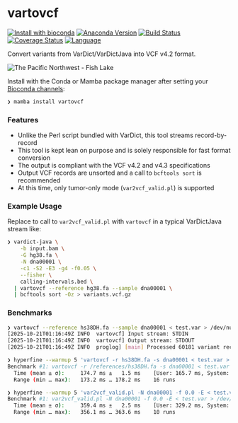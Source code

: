 # vartovcf

[![Install with bioconda](https://img.shields.io/badge/Install%20with-bioconda-brightgreen.svg)](http://bioconda.github.io/recipes/vartovcf/README.html)
[![Anaconda Version](https://anaconda.org/bioconda/vartovcf/badges/version.svg)](http://bioconda.github.io/recipes/vartovcf/README.html)
[![Build Status](https://github.com/clintval/vartovcf/actions/workflows/rust.yml/badge.svg?branch=main)](https://github.com/clintval/vartovcf/actions/workflows/rust.yml)
[![Coverage Status](https://coveralls.io/repos/github/clintval/vartovcf/badge.svg?branch=main)](https://coveralls.io/github/clintval/vartovcf?branch=main)
[![Language](https://img.shields.io/badge/language-rust-a72144.svg)](https://www.rust-lang.org/)

Convert variants from VarDict/VarDictJava into VCF v4.2 format.

![The Pacific Northwest - Fish Lake](.github/img/cover.jpg)

Install with the Conda or Mamba package manager after setting your [Bioconda channels](https://bioconda.github.io/#usage):

```bash
❯ mamba install vartovcf
```

### Features

- Unlike the Perl script bundled with VarDict, this tool streams record-by-record
- This tool is kept lean on purpose and is solely responsible for fast format conversion 
- The output is compliant with the VCF v4.2 and v4.3 specifications
- Output VCF records are unsorted and a call to `bcftools sort` is recommended
- At this time, only tumor-only mode (`var2vcf_valid.pl`) is supported

### Example Usage

Replace to call to `var2vcf_valid.pl` with `vartovcf` in a typical VarDictJava stream like:

```bash
❯ vardict-java \
    -b input.bam \
    -G hg38.fa \
    -N dna00001 \
    -c1 -S2 -E3 -g4 -f0.05 \
    --fisher \
    calling-intervals.bed \
  | vartovcf --reference hg38.fa --sample dna00001 \
  | bcftools sort -Oz > variants.vcf.gz
```

### Benchmarks

```bash
❯ vartovcf --reference hs38DH.fa --sample dna00001 < test.var > /dev/null
[2025-10-21T01:16:49Z INFO  vartovcf] Input stream: STDIN
[2025-10-21T01:16:49Z INFO  vartovcf] Output stream: STDOUT
[2025-10-21T01:16:49Z INFO  proglog] [main] Processed 60181 variant records

❯ hyperfine --warmup 5 'vartovcf -r hs38DH.fa -s dna00001 < test.var > /dev/null'
Benchmark #1: vartovcf -r /references/hs38DH.fa -s dna00001 < test.var > /dev/null
  Time (mean ± σ):     174.7 ms ±   1.5 ms    [User: 165.7 ms, System: 8.0 ms]
  Range (min … max):   173.2 ms … 178.2 ms    16 runs

❯ hyperfine --warmup 5 'var2vcf_valid.pl -N dna00001 -f 0.0 -E < test.var > /dev/null'
Benchmark #1: var2vcf_valid.pl -N dna00001 -f 0.0 -E < test.var > /dev/null
  Time (mean ± σ):     359.4 ms ±   2.5 ms    [User: 329.2 ms, System: 25.8 ms]
  Range (min … max):   356.1 ms … 363.6 ms    10 runs
```
